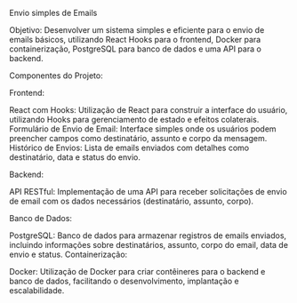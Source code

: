 Envio simples de Emails

Objetivo:
Desenvolver um sistema simples e eficiente para o envio de emails básicos, utilizando React Hooks para o frontend, Docker para containerização, PostgreSQL para banco de dados e uma API para o backend.

Componentes do Projeto:

Frontend:

React com Hooks: Utilização de React para construir a interface do usuário, utilizando Hooks para gerenciamento de estado e efeitos colaterais.
Formulário de Envio de Email: Interface simples onde os usuários podem preencher campos como destinatário, assunto e corpo da mensagem.
Histórico de Envios: Lista de emails enviados com detalhes como destinatário, data e status do envio.

Backend:

API RESTful: Implementação de uma API para receber solicitações de envio de email com os dados necessários (destinatário, assunto, corpo).

Banco de Dados:

PostgreSQL: Banco de dados para armazenar registros de emails enviados, incluindo informações sobre destinatários, assunto, corpo do email, data de envio e status.
Containerização:

Docker: Utilização de Docker para criar contêineres para o backend e banco de dados, facilitando o desenvolvimento, implantação e escalabilidade.
